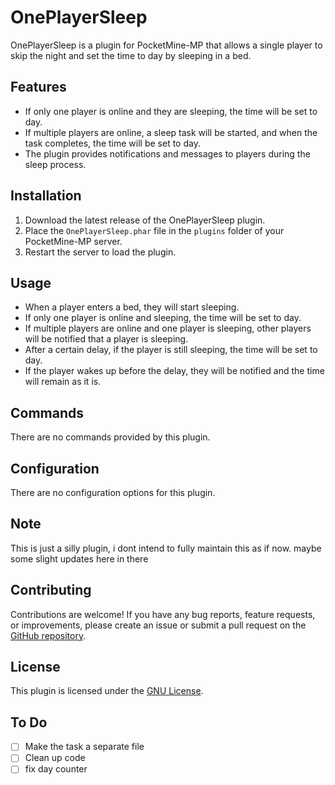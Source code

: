 # OnePlayerSleep

OnePlayerSleep is a plugin for PocketMine-MP that allows a single player to skip the night and set the time to day by sleeping in a bed.

## Features
- If only one player is online and they are sleeping, the time will be set to day.
- If multiple players are online, a sleep task will be started, and when the task completes, the time will be set to day.
- The plugin provides notifications and messages to players during the sleep process.

## Installation
1. Download the latest release of the OnePlayerSleep plugin.
2. Place the `OnePlayerSleep.phar` file in the `plugins` folder of your PocketMine-MP server.
3. Restart the server to load the plugin.

## Usage
- When a player enters a bed, they will start sleeping.
- If only one player is online and sleeping, the time will be set to day.
- If multiple players are online and one player is sleeping, other players will be notified that a player is sleeping.
- After a certain delay, if the player is still sleeping, the time will be set to day.
- If the player wakes up before the delay, they will be notified and the time will remain as it is.

## Commands
There are no commands provided by this plugin.

## Configuration
There are no configuration options for this plugin.

## Note
This is just a silly plugin, i dont intend to fully maintain this as if now. maybe some slight updates here in there

## Contributing
Contributions are welcome! If you have any bug reports, feature requests, or improvements, please create an issue or submit a pull request on the [GitHub repository](https://github.com/iLVOEWOCK/OnePlayerSleep).

## License
This plugin is licensed under the [GNU License](LICENSE).

## To Do
- [ ] Make the task a separate file
- [ ] Clean up code
- [ ] fix day counter
